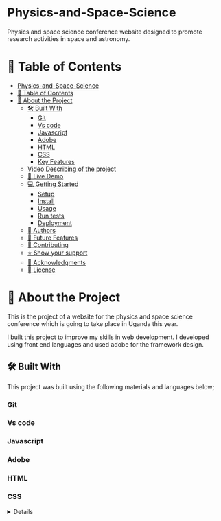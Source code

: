 # Physics-and-Space-Science
Physics and space science conference website designed to promote research activities in space and astronomy.


# 📗 Table of Contents

- [Physics-and-Space-Science](#physics-and-space-science)
- [📗 Table of Contents](#-table-of-contents)
- [📖 About the Project ](#-about-the-project-)
  - [🛠 Built With ](#-built-with-)
    - [Git ](#git-)
    - [Vs code](#vs-code)
    - [Javascript ](#javascript-)
    - [Adobe ](#adobe-)
    - [HTML](#html)
    - [CSS ](#css-)
    - [Key Features ](#key-features-)
  - [Video Describing of the project](#video-describing-of-the-project)
  - [🚀 Live Demo ](#-live-demo-)
  - [💻 Getting Started ](#-getting-started-)
    - [Setup](#setup)
    - [Install](#install)
    - [Usage](#usage)
    - [Run tests](#run-tests)
    - [Deployment](#deployment)
  - [👥 Authors ](#-authors-)
  - [🔭 Future Features ](#-future-features-)
  - [🤝 Contributing ](#-contributing-)
  - [⭐️ Show your support ](#️-show-your-support-)
  - [🙏 Acknowledgments ](#-acknowledgments-)
  - [📝 License ](#-license-)

<!-- PROJECT DESCRIPTION -->

# 📖 About the Project <a name="about-project"></a>
This is the project of a website for the physics and space science conference which is going to take place in Uganda this year.

I built this project to improve my skills in web development.
I developed using front end languages and used adobe for the framework design.

## 🛠 Built With <a name="built-with"></a>
This project was built using the following materials and languages below;

### Git <a name="Git"></a>
### Vs code<a name="Vs code"></a>
### Javascript <a name="Javascript"></a>
### Adobe <a name="Adobe"></a>
### HTML<a name="HTML"></a>
### CSS <a name="CSS"></a>

<details>
  #Client
  The clients for my project are the organisers of the conference.
  
<!-- Features -->

### Key Features <a name="key-features"></a>

- **Description**
- *Home page:* 
  >This contains the;
  - Web title.
  - Contacts.
  - Date
  - Program
  - Speakers
  - Menu
 - *About page:*
  >This contains the;
  - Menu
  - Title
  - Description
  - Previous meetings.
- ****
- **Contacts**
  - ikootepreim@gmail.com
  - @ikootepreim
  - LinkedIn https://www.linkedin.com/in/ikoote-rasuli-479545246/ 

<p align="right">(<a href="#readme-top">back to top</a>)</p>
## Video Describing of the project 
<a name="Video" href="https://www.loom.com/share/053fa2af60fa4ab7a2a788d4c8f0e3b3" > Video </a>

<!-- LIVE DEMO -->

## 🚀 Live Demo <a name="Preim Live"></a>

- Live Demo 
  Link(href="https://ikoote1.github.io/Physics-and-Space-Science/")

<p align="right">(<a href="#readme-top">back to top</a>)</p>

<!-- GETTING STARTED -->

## 💻 Getting Started <a name="getting-started"></a>
-**You are allowed to clone this project**

To get a local copy up and running, follow these steps.

In order to run this project you need:

>To Clone this (https://github.com/ikoote1/Physics-and-Space-Science.git) repository to your desired folder:

### Setup

>Clone this (https://github.com/ikoote1/Physics-and-Space-Science.git) repository to your desired folder:

### Install

Install this project with:
-Link (href="https://ikoote1.github.io/Physics-and-Space-Science/")

### Usage
  
> Clone the project from github
> Or use the link to live demo and access it from there.

### Run tests

To run tests, run the following steps:

> Check the live demo and check on how the project work.
> Clone and test for linter errors.
> Check the dynamics.

### Deployment
  This project was deployed using github pages and this the <a href="https://ikoote1.github.io/Physics-and-Space-Science/">link</a> to the live devmo.

<p align="right">(<a href="#readme-top">back to top</a>)</p>

<!-- AUTHORS -->

## 👥 Authors <a name="Ikoote Rasuli"></a>

> IKOOTE RASULI

👤 **Author1**

- GitHub: [@githubhandle](https://github.com/ikoote1)
- Twitter: [@twitterhandle](https://twitter.com/ikoote1)
- LinkedIn:[@LinkedIn](https://www.linkedin.com/public-profile/settings?lipi=urn%3Ali%3Apage%3Ad_flagship3_profile_self_edit_contact-info%3B4xL98PtKS7SDj%2Fe93TEh9w%3D%3D) 


<p align="right">(<a href="#readme-top">back to top</a>)</p>

<!-- FUTURE FEATURES -->

## 🔭 Future Features <a name="future-features"></a>

In the feature am planning;

- [ ] **To include the contribution page**
- [ ] **To allow comments into the page**
- [ ] **To clone zoom into the website**
- [ ] **To add speaker videos**

<p align="right">(<a href="#readme-top">back to top</a>)</p>

<!-- CONTRIBUTING -->

## 🤝 Contributing <a name="contributing"></a>

Contributions, issues, and feature requests are welcome!

<p align="right">(<a href="#readme-top">back to top</a>)</p>

<!-- SUPPORT -->

## ⭐️ Show your support <a name="support"></a>

If you like this project , I will be very grad to help you with any issue.

<p align="right">(<a href="#readme-top">back to top</a>)</p>

<!-- ACKNOWLEDGEMENTS -->

## 🙏 Acknowledgments <a name="acknowledgements"></a>

 - I would like to thank Microverse and its team.
 - I would like to thank <a href = "https://www.behance.net/adagio07"> Cindy Shin</a> for authoring the <a href="https://www.behance.net/gallery/29845175/CC-Global-Summit-2015">design</a> I used in this project.

<p align="right">(<a href="#readme-top">back to top</a>)</p>

<!-- LICENSE -->

## 📝 License <a name="license"></a>

This project is [MIT](./LICENSE) licensed.


<p align="right">(<a href="#readme-top">back to top</a>)</p>
